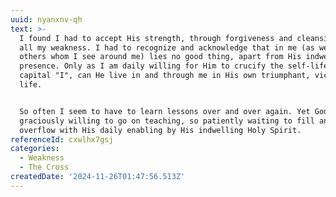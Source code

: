 ```yaml
---
uuid: nyanxnv-qh
text: >-
  I found I had to accept His strength, through forgiveness and cleansing, for
  all my weakness. I had to recognize and acknowledge that in me (as well as in
  others whom I see around me) lies no good thing, apart from His indwelling
  presence. Only as I am daily willing for Him to crucify the self-life, the
  capital "I", can He live in and through me in His own triumphant, victorious
  life.


  So often I seem to have to learn lessons over and over again. Yet God is so
  graciously willing to go on teaching, so patiently waiting to fill and
  overflow with His daily enabling by His indwelling Holy Spirit.
referenceId: cxwlhx7gsj
categories:
  - Weakness
  - The Cross
createdDate: '2024-11-26T01:47:56.513Z'
---
```


